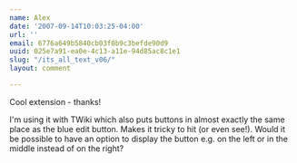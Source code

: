 ```yaml
---
name: Alex
date: '2007-09-14T10:03:25-04:00'
url: ''
email: 6776a649b5840cb03f0b9c3befde90d9
uuid: 025e7a91-ea0e-4c13-a11e-94d85ac8c1e1
slug: "/its_all_text_v06/"
layout: comment

---
```


Cool extension - thanks!

I'm using it with TWiki which also puts buttons in almost exactly the same place as the blue edit button.  Makes it tricky to hit (or even see!).  Would it be possible to have an option to display the button e.g. on the left or in the middle instead of on the right?
